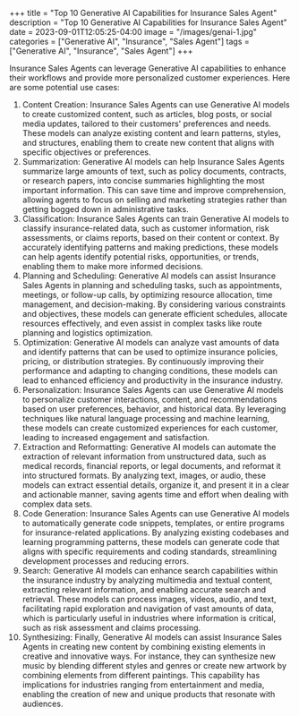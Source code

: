 +++
title = "Top 10 Generative AI Capabilities for Insurance Sales Agent"
description = "Top 10 Generative AI Capabilities for Insurance Sales Agent"
date = 2023-09-01T12:05:25-04:00
image = "/images/genai-1.jpg"
categories = ["Generative AI", "Insurance", "Sales Agent"]
tags = ["Generative AI", "Insurance", "Sales Agent"]
+++

Insurance Sales Agents can leverage Generative AI capabilities to enhance their workflows and provide more personalized customer experiences. Here are some potential use cases:

1. Content Creation: Insurance Sales Agents can use Generative AI models to create customized content, such as articles, blog posts, or social media updates, tailored to their customers' preferences and needs. These models can analyze existing content and learn patterns, styles, and structures, enabling them to create new content that aligns with specific objectives or preferences.
2. Summarization: Generative AI models can help Insurance Sales Agents summarize large amounts of text, such as policy documents, contracts, or research papers, into concise summaries highlighting the most important information. This can save time and improve comprehension, allowing agents to focus on selling and marketing strategies rather than getting bogged down in administrative tasks.
3. Classification: Insurance Sales Agents can train Generative AI models to classify insurance-related data, such as customer information, risk assessments, or claims reports, based on their content or context. By accurately identifying patterns and making predictions, these models can help agents identify potential risks, opportunities, or trends, enabling them to make more informed decisions.
4. Planning and Scheduling: Generative AI models can assist Insurance Sales Agents in planning and scheduling tasks, such as appointments, meetings, or follow-up calls, by optimizing resource allocation, time management, and decision-making. By considering various constraints and objectives, these models can generate efficient schedules, allocate resources effectively, and even assist in complex tasks like route planning and logistics optimization.
5. Optimization: Generative AI models can analyze vast amounts of data and identify patterns that can be used to optimize insurance policies, pricing, or distribution strategies. By continuously improving their performance and adapting to changing conditions, these models can lead to enhanced efficiency and productivity in the insurance industry.
6. Personalization: Insurance Sales Agents can use Generative AI models to personalize customer interactions, content, and recommendations based on user preferences, behavior, and historical data. By leveraging techniques like natural language processing and machine learning, these models can create customized experiences for each customer, leading to increased engagement and satisfaction.
7. Extraction and Reformatting: Generative AI models can automate the extraction of relevant information from unstructured data, such as medical records, financial reports, or legal documents, and reformat it into structured formats. By analyzing text, images, or audio, these models can extract essential details, organize it, and present it in a clear and actionable manner, saving agents time and effort when dealing with complex data sets.
8. Code Generation: Insurance Sales Agents can use Generative AI models to automatically generate code snippets, templates, or entire programs for insurance-related applications. By analyzing existing codebases and learning programming patterns, these models can generate code that aligns with specific requirements and coding standards, streamlining development processes and reducing errors.
9. Search: Generative AI models can enhance search capabilities within the insurance industry by analyzing multimedia and textual content, extracting relevant information, and enabling accurate search and retrieval. These models can process images, videos, audio, and text, facilitating rapid exploration and navigation of vast amounts of data, which is particularly useful in industries where information is critical, such as risk assessment and claims processing.
10. Synthesizing: Finally, Generative AI models can assist Insurance Sales Agents in creating new content by combining existing elements in creative and innovative ways. For instance, they can synthesize new music by blending different styles and genres or create new artwork by combining elements from different paintings. This capability has implications for industries ranging from entertainment and media, enabling the creation of new and unique products that resonate with audiences.